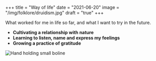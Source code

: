 +++
title = "Way of life"
date = "2021-06-20"
image = "/img/folklore/druidism.jpg"
draft = "true"
+++

What worked for me in life so far, and what I want to try in the future.

- **Cultivating a relationship with nature**   
- **Learning to listen, name and express my feelings**   
- **Growing a practice of gratitude**

![Hand holding small boline](/img/folklore/druidism.jpg "Hand holding small boline")

